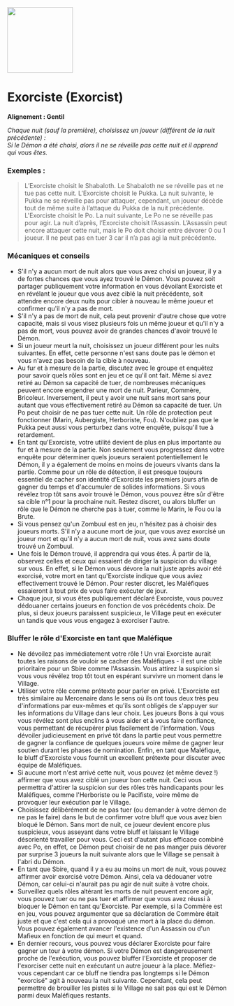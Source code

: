 <img src="https://github.com/brain-academy/wiki/blob/master/blood-on-the-clocktower/img/exorcist.png?raw=true" height="150"> 

# Exorciste (Exorcist)

**Alignement : Gentil**

*Chaque nuit (sauf la première), choisissez un joueur (différent de la nuit précédente) :*
\
*Si le Démon a été choisi, alors il ne se réveille pas cette nuit et il apprend qui vous êtes.*


### Exemples :
> L’Exorciste choisit le Shabaloth. Le Shabaloth ne se réveille pas et ne tue pas cette nuit.
> L’Exorciste choisit le Pukka. La nuit suivante, le Pukka ne se réveille pas pour attaquer, cependant, un joueur décède tout de même suite à l’attaque du Pukka de la nuit précédente.
> L'Exorciste choisit le Po. La nuit suivante, Le Po ne se réveille pas pour agir. La nuit d’après, l’Exorciste choisit l’Assassin. L’Assassin peut encore attaquer cette nuit, mais le Po doit choisir entre dévorer 0 ou 1 joueur. Il ne peut pas en tuer 3 car il n’a pas agi la nuit précédente.

### Mécaniques et conseils
- S'il n'y a aucun mort de nuit alors que vous avez choisi un joueur, il y a de fortes chances que vous ayez trouvé le Démon. Vous pouvez soit partager publiquement votre information en vous dévoilant Exorciste et en révélant le joueur que vous avez ciblé la nuit précédente, soit attendre encore deux nuits pour cibler à nouveau le même joueur et confirmer qu'il n'y a pas de mort. 
- S'il n'y a pas de mort de nuit, cela peut provenir d'autre chose que votre capacité, mais si vous visez plusieurs fois un même joueur et qu'il n'y a pas de mort, vous pouvez avoir de grandes chances d'avoir trouvé le Démon.
- Si un joueur meurt la nuit, choisissez un joueur différent pour les nuits suivantes. En effet, cette personne n'est sans doute pas le démon et vous n'avez pas besoin de la cible à nouveau. 
- Au fur et à mesure de la partie, discutez avec le groupe et enquêtez pour savoir quels rôles sont en jeu et ce qu'il ont fait. Même si avez retiré au Démon sa capacité de tuer, de nombreuses mécaniques peuvent encore engendrer une mort de nuit. Parieur, Commère, Bricoleur. Inversement, il peut y avoir une nuit sans mort sans pour autant que vous effectivement retiré au Démon sa capacité de tuer. Un Po peut choisir de ne pas tuer cette nuit. Un rôle de protection peut fonctionner (Marin, Aubergiste, Herboriste, Fou). N'oubliez pas que le Pukka peut aussi vous perturbez dans votre enquête, puisqu'il tue à retardement. 
- En tant qu'Exorciste, votre utilité devient de plus en plus importante au fur et à mesure de la partie. Non seulement vous progressez dans votre enquête pour déterminer quels joueurs seraient potentiellement le Démon, il y a également de moins en moins de joueurs vivants dans la partie. Comme pour un rôle de détection, il est presque toujours essentiel de cacher son identité d'Exorciste les premiers jours afin de gagner du temps et d'accumuler de solides informations. Si vous révélez trop tôt sans avoir trouvé le Démon, vous pouvez être sûr d'être sa cible n°1 pour la prochaine nuit. Restez discret, ou alors bluffer un rôle que le Démon ne cherche pas à tuer, comme le Marin, le Fou ou la Brute. 
- Si vous pensez qu'un Zombuul est en jeu, n'hésitez pas à choisir des joueurs morts. S'il n'y a aucune mort de jour, que vous avez exorcisé un joueur mort et qu'il n'y a aucun mort de nuit, vous avez sans doute trouvé un Zombuul. 
- Une fois le Démon trouvé, il apprendra qui vous êtes. À partir de là, observez celles et ceux qui essaient de diriger la suspicion du village sur vous. En effet, si le Démon vous dévore la nuit juste après avoir été exorcisé, votre mort en tant qu'Exorciste indique que vous aviez effectivement trouvé le Démon. Pour rester discret, les Maléfiques essaieront à tout prix de vous faire exécuter de jour. 
- Chaque jour, si vous êtes publiquement déclaré Exorciste, vous pouvez dédouaner certains joueurs en fonction de vos précédents choix. De plus, si deux joueurs paraissent suspicieux, le Village peut en exécuter un tandis que vous vous engagez à exorciser l'autre. 


### Bluffer le rôle d'Exorciste en tant que Maléfique
- Ne dévoilez pas immédiatement votre rôle ! Un vrai Exorciste aurait toutes les raisons de vouloir se cacher des Maléfiques - il est une cible prioritaire pour un Sbire comme l'Assassin. Vous attirez la suspicion si vous vous révélez trop tôt tout en espérant survivre un moment dans le Village. 
- Utiliser votre rôle comme prétexte pour parler en privé. L'Exorciste est très similaire au Mercenaire dans le sens où ils ont tous deux très peu d'informations par eux-mêmes et qu'ils sont obligés de s'appuyer sur les informations du Village dans leur choix. Les joueurs Bons à qui vous vous révélez sont plus enclins à vous aider et à vous faire confiance, vous permettant de récupérer plus facilement de l'information. Vous dévoiler judicieusement en privé tôt dans la partie peut vous permettre de gagner la confiance de quelques joueurs voire même de gagner leur soutien durant les phases de nomination. Enfin, en tant que Maléfique, le bluff d'Exorciste vous fournit un excellent prétexte pour discuter avec équipe de Maléfiques. 
- Si aucune mort n'est arrivé cette nuit, vous pouvez (et même devez !) affirmer que vous avez ciblé un joueur bon cette nuit. Ceci vous permettra d'attirer la suspicion sur des rôles très handicapants pour les Maléfiques, comme l'Herboriste ou le Pacifiste, voire même de provoquer leur exécution par le Village. 
- Choisissez délibérément de ne pas tuer (ou demander à votre démon de ne pas le faire) dans le but de confirmer votre bluff que vous avez bien bloqué le Démon. Sans mort de nuit, ce joueur devient encore plus suspicieux, vous asseyant dans votre bluff et laissant le Village désorienté travailler pour vous. Ceci est d'autant plus efficace combiné avec Po, en effet, ce Démon peut choisir de ne pas manger puis dévorer par surprise 3 joueurs la nuit suivante alors que le Village se pensait à l'abri du Démon.
- En tant que Sbire, quand il y a eu au moins un mort de nuit, vous pouvez affirmer avoir exorcisé votre Démon. Ainsi, cela va dédouaner votre Démon, car celui-ci n'aurait pas pu agir de nuit suite à votre choix. 
- Surveillez quels rôles altérant les morts de nuit peuvent encore agir, vous pouvez tuer ou ne pas tuer et affirmer que vous avez réussi à bloquer le Démon en tant qu'Exorciste. Par exemple, si la Commère est en jeu, vous pouvez argumenter que sa déclaration de Commère était juste et que c'est cela qui a provoqué une mort à la place du démon. Vous pouvez également avancer l'existence d'un Assassin ou d'un Mafieux en fonction de qui meurt et quand. 
- En dernier recours, vous pouvez vous déclarer Exorciste pour faire gagner un tour à votre démon. Si votre Démon est dangereusement proche de l'exécution, vous pouvez bluffer l'Exorciste et proposer de l'exorciser cette nuit en exécutant un autre joueur à la place. Méfiez-vous cependant car ce bluff ne tiendra pas longtemps si le Démon "exorcisé" agit à nouveau la nuit suivante. Cependant, cela peut permettre de brouiller les pistes si le Village ne sait pas qui est le Démon parmi deux Maléfiques restants.
